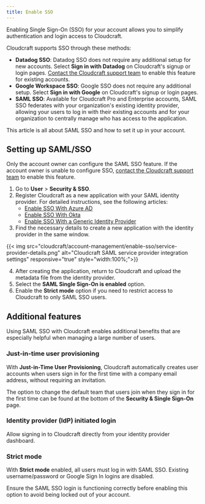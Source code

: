 ```yaml
---
title: Enable SSO
---
```


Enabling Single Sign-On (SSO) for your account allows you to simplify authentication and login access to Cloudcraft.

Cloudcraft supports SSO through these methods:

- **Datadog SSO**: Datadog SSO does not require any additional setup for new accounts. Select **Sign in with Datadog** on Cloudcraft's signup or login pages. [Contact the Cloudcraft support team][1] to enable this feature for existing
  accounts.
- **Google Workspace SSO**: Google SSO does not require any additional setup. Select **Sign in with Google** on Cloudcraft's signup or login pages.
- **SAML SSO**: Available for Cloudcraft Pro and Enterprise accounts, SAML SSO federates with your organization's existing identity provider, allowing your users to log in with their existing accounts and for your organization to centrally manage who has access to the application.

This article is all about SAML SSO and how to set it up in your account.

## Setting up SAML/SSO

<div class="alert alert-info">Only the account owner can configure the SAML SSO feature. If the account owner is unable to configure SSO, <a href="https://app.cloudcraft.co/app/support" title="Contact the Cloudcraft support team">contact the Cloudcraft support team</a> to enable this feature.</div>

1. Go to **User** > **Security & SSO**.
2. Register Cloudcraft as a new application with your SAML identity provider. For detailed instructions, see the following articles:
    - [Enable SSO With Azure AD][2]
    - [Enable SSO With Okta][3]
    - [Enable SSO With a Generic Identity Provider][4]
3. Find the necessary details to create a new application with the identity provider in the same window.

{{< img src="cloudcraft/account-management/enable-sso/service-provider-details.png" alt="Cloudcraft SAML service provider integration settings" responsive="true" style="width:100%;">}}

4. After creating the application, return to Cloudcraft and upload the metadata file from the identity provider.
5. Select the **SAML Single Sign-On is enabled** option.
6. Enable the **Strict mode** option if you need to restrict access to Cloudcraft to only SAML SSO users.

## Additional features

Using SAML SSO with Cloudcraft enables additional benefits that are especially helpful when managing a large number of users.

### Just-in-time user provisioning

With **Just-in-Time User Provisioning**, Cloudcraft automatically creates user accounts when users sign in for the first time with a company email address, without requiring an invitation.

The option to change the default team that users join when they sign in for the first time can be found at the bottom of the **Security & Single Sign-On** page.

### Identity provider (IdP) initiated login

Allow signing in to Cloudcraft directly from your identity provider dashboard.

### Strict mode

With **Strict mode** enabled, all users must log in with SAML SSO. Existing username/password or Google Sign In logins are disabled.

Ensure the SAML SSO login is functioning correctly before enabling this option to avoid being locked out of your account.

[1]: https://app.cloudcraft.co/app/support
[2]: /cloudcraft/account-management/enable-sso-with-azure-ad/
[3]: /cloudcraft/account-management/enable-sso-with-okta/
[4]: /cloudcraft/account-management/enable-sso-with-generic-idp/
